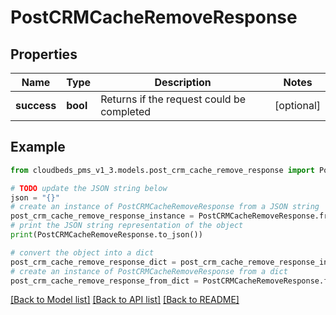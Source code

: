 # PostCRMCacheRemoveResponse


## Properties

Name | Type | Description | Notes
------------ | ------------- | ------------- | -------------
**success** | **bool** | Returns if the request could be completed | [optional] 

## Example

```python
from cloudbeds_pms_v1_3.models.post_crm_cache_remove_response import PostCRMCacheRemoveResponse

# TODO update the JSON string below
json = "{}"
# create an instance of PostCRMCacheRemoveResponse from a JSON string
post_crm_cache_remove_response_instance = PostCRMCacheRemoveResponse.from_json(json)
# print the JSON string representation of the object
print(PostCRMCacheRemoveResponse.to_json())

# convert the object into a dict
post_crm_cache_remove_response_dict = post_crm_cache_remove_response_instance.to_dict()
# create an instance of PostCRMCacheRemoveResponse from a dict
post_crm_cache_remove_response_from_dict = PostCRMCacheRemoveResponse.from_dict(post_crm_cache_remove_response_dict)
```
[[Back to Model list]](../README.md#documentation-for-models) [[Back to API list]](../README.md#documentation-for-api-endpoints) [[Back to README]](../README.md)



